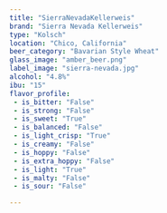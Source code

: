 ```yaml
---
title: "SierraNevadaKellerweis"
brand: "Sierra Nevada Kellerweis"
type: "Kolsch"
location: "Chico, California"
beer_category: "Bavarian Style Wheat"
glass_image: "amber_beer.png"
label_image: "sierra-nevada.jpg"
alcohol: "4.8%"
ibu: "15"
flavor_profile:
 - is_bitter: "False"
 - is_strong: "False"
 - is_sweet: "True"
 - is_balanced: "False"
 - is_light_crisp: "True"
 - is_creamy: "False"
 - is_hoppy: "False"
 - is_extra_hoppy: "False"
 - is_light: "True"
 - is_malty: "False"
 - is_sour: "False"

---
```

